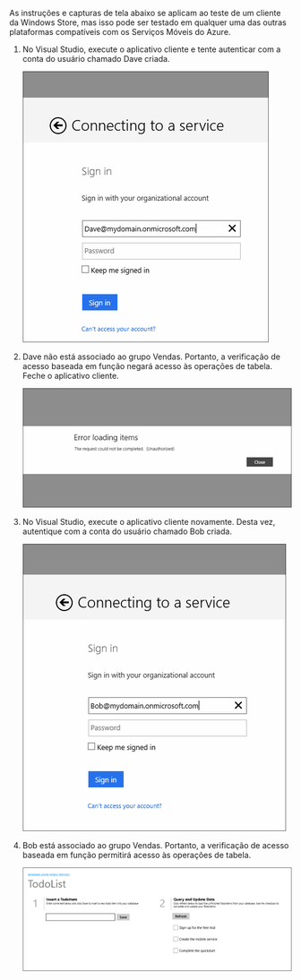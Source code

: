 
As instruções e capturas de tela abaixo se aplicam ao teste de um cliente da Windows Store, mas isso pode ser testado em qualquer uma das outras plataformas compatíveis com os Serviços Móveis do Azure.

1. No Visual Studio, execute o aplicativo cliente e tente autenticar com a conta do usuário chamado Dave criada. 

    ![](./media/mobile-services-aad-rbac-test-app/dave-login.png)

2. Dave não está associado ao grupo Vendas. Portanto, a verificação de acesso baseada em função negará acesso às operações de tabela. Feche o aplicativo cliente.

    ![](./media/mobile-services-aad-rbac-test-app/unauthorized.png)

3. No Visual Studio, execute o aplicativo cliente novamente. Desta vez, autentique com a conta do usuário chamado Bob criada.

    ![](./media/mobile-services-aad-rbac-test-app/bob-login.png)

4. Bob está associado ao grupo Vendas. Portanto, a verificação de acesso baseada em função permitirá acesso às operações de tabela.

    ![](./media/mobile-services-aad-rbac-test-app/success.png)

<!---HONumber=July15_HO2-->